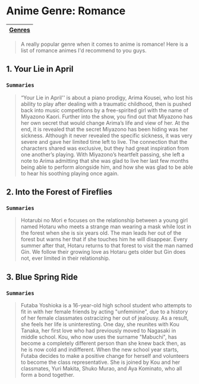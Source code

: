 # **Anime Genre: Romance**
| [Genres](GenreMain.md) | 
|------------|
> A really popular genre when it comes to anime is romance! Here is a list of romance animes I'd recommend to you guys.

## 1. Your Lie in April

### ```Summaries```

> “Your Lie in April'' is about a piano prodigy, Arima Kousei, who lost his ability to play after dealing with a traumatic childhood, then is pushed back into music competitions by a free-spirited girl with the name of Miyazono Kaori. Further into the show, you find out that Miyazono has her own secret that would change Arima’s life and view of her. At the end, it is revealed that the secret Miyazono has been hiding was her sickness. Although it never revealed the specific sickness, it was very severe and gave her limited time left to live. The connection that the characters shared was exclusive, but they had great inspiration from one another’s playing. With Miyazono’s heartfelt passing, she left a note to Arima admitting that she was glad to live her last few months being able to perform alongside him, and how she was glad to be able to hear his soothing playing once again.

## 2. Into the Forest of Fireflies

### ```Summaries```

> Hotarubi no Mori e focuses on the relationship between a young girl named Hotaru who meets a strange man wearing a mask while lost in the forest when she is six years old. The man leads her out of the forest but warns her that if she touches him he will disappear. Every summer after that, Hotaru returns to that forest to visit the man named Gin. We follow their growing love as Hotaru gets older but Gin does not, ever limited in their relationship.

## 3. Blue Spring Ride

### ```Summaries```

> Futaba Yoshioka is a 16-year-old high school student who attempts to fit in with her female friends by acting "unfeminine", due to a history of her female classmates ostracizing her out of jealousy. As a result, she feels her life is uninteresting. One day, she reunites with Kou Tanaka, her first love who had previously moved to Nagasaki in middle school. Kou, who now uses the surname "Mabuchi", has become a completely different person than she knew back then, as he is now cold and indifferent. When the new school year starts, Futaba decides to make a positive change for herself and volunteers to become the class representative. She is joined by Kou and her classmates, Yuri Makita, Shuko Murao, and Aya Kominato, who all form a bond together.




